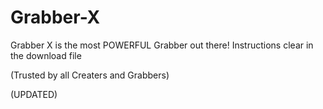 # Grabber-X
Grabber X is the most POWERFUL Grabber out there!
Instructions clear in the download file

(Trusted by all Creaters and Grabbers)

(UPDATED)
